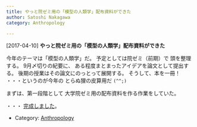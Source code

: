 ```yaml
---
title: やっと院ゼミ用の「模型の人類学」配布資料ができた
author: Satoshi Nakagawa
category: Anthropology

---
```


[2017-04-10] **やっと院ゼミ用の「模型の人類学」配布資料ができた** 

 今年のテーマは「模型の人類学」だ。
予定としては院ゼミ（前期）で
頭を整理する。
9月〆切りの紀要に、
ある程度まとまったアイデアを論文として提出する。
後期の授業はその論文にのっとって展開する。
そうして、本を一冊！
・・・というのが今年の
とらぬ狸の皮算用だ `(^^;)`

 まずは、第一段階として
大学院ゼミ用の配布資料を作る作業をしていた。

 ・・・
[完成しました](/~satoshi/anthrop/yokuderu/model/gsemi-intro.ho.html)。

- Category: [Anthropology](https://merapano.github.io/categories.html#Anthropology)

